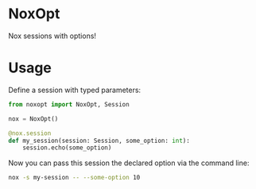# NoxOpt

Nox sessions with options!

# Usage

Define a session with typed parameters:

```python
from noxopt import NoxOpt, Session

nox = NoxOpt()

@nox.session
def my_session(session: Session, some_option: int):
    session.echo(some_option)
```

Now you can pass this session the declared option via the command line:

```bash
nox -s my-session -- --some-option 10
```
